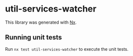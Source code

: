 # util-services-watcher

This library was generated with [Nx](https://nx.dev).

## Running unit tests

Run `nx test util-services-watcher` to execute the unit tests.

